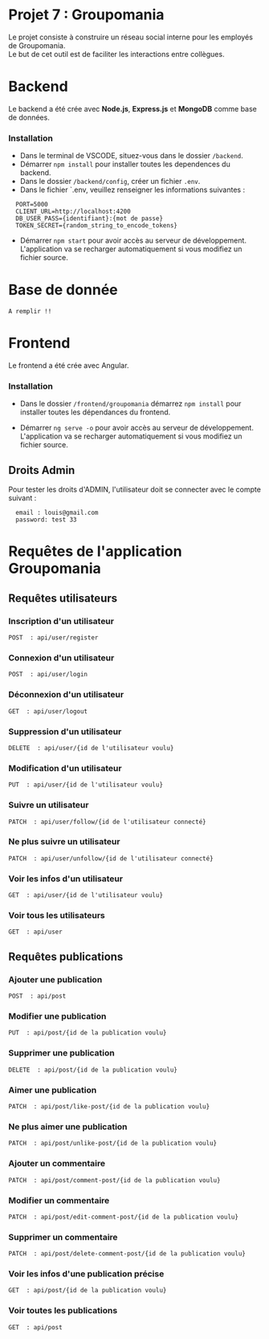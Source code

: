 # Projet 7 : Groupomania

Le projet consiste à construire un réseau social interne pour les employés de Groupomania. <br>
Le but de cet outil est de faciliter les interactions entre collègues. <br>
 
# Backend

Le backend a été crée avec **Node.js**, **Express.js** et **MongoDB** comme base de données.
<br />

### Installation

-   Dans le terminal de VSCODE, situez-vous dans le dossier `/backend`.
    <br />
-   Démarrer `npm install` pour installer toutes les dependences du backend.
    <br />
-   Dans le dossier `/backend/config`, créer un fichier `.env`.
    <br />
-   Dans le fichier `.env, veuillez renseigner les informations suivantes :
```
  PORT=5000
  CLIENT_URL=http://localhost:4200
  DB_USER_PASS={identifiant}:{mot de passe}
  TOKEN_SECRET={random_string_to_encode_tokens}
```
- Démarrer `npm start` pour avoir accès au serveur de développement. L'application va se recharger automatiquement si vous modifiez un fichier source.

# Base de donnée
    A remplir !!

# Frontend

Le frontend a été crée avec Angular.

### Installation

- Dans le dossier `/frontend/groupomania` démarrez `npm install` pour installer toutes les dépendances du frontend.

- Démarrer `ng serve -o` pour avoir accès au serveur de développement. L'application va se recharger automatiquement si vous modifiez un fichier source.

## Droits Admin

Pour tester les droits d'ADMIN, l'utilisateur doit se connecter avec le compte suivant : 
```
  email : louis@gmail.com 
  password: test 33
```
# Requêtes de l'application Groupomania

## Requêtes utilisateurs
### Inscription d'un utilisateur
    POST  : api/user/register
### Connexion d'un utilisateur
    POST  : api/user/login
### Déconnexion d'un utilisateur
    GET  : api/user/logout
### Suppression d'un utilisateur
    DELETE  : api/user/{id de l'utilisateur voulu}
### Modification d'un utilisateur
    PUT  : api/user/{id de l'utilisateur voulu}
### Suivre un utilisateur
    PATCH  : api/user/follow/{id de l'utilisateur connecté}
### Ne plus suivre un utilisateur
    PATCH  : api/user/unfollow/{id de l'utilisateur connecté}
### Voir les infos d'un utilisateur
    GET  : api/user/{id de l'utilisateur voulu}
### Voir tous les utilisateurs
    GET  : api/user
    
## Requêtes publications
### Ajouter une publication
    POST  : api/post
### Modifier une publication
    PUT  : api/post/{id de la publication voulu}
### Supprimer une publication
    DELETE  : api/post/{id de la publication voulu}
### Aimer une publication
    PATCH  : api/post/like-post/{id de la publication voulu}
### Ne plus aimer une publication
    PATCH  : api/post/unlike-post/{id de la publication voulu}
### Ajouter un commentaire
    PATCH  : api/post/comment-post/{id de la publication voulu}
### Modifier un commentaire
    PATCH  : api/post/edit-comment-post/{id de la publication voulu}
### Supprimer un commentaire
    PATCH  : api/post/delete-comment-post/{id de la publication voulu}
### Voir les infos d'une publication précise
    GET  : api/post/{id de la publication voulu}
### Voir toutes les publications
    GET  : api/post